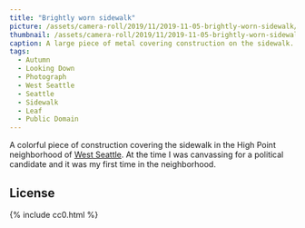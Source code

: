 ```yaml
---
title: "Brightly worn sidewalk"
picture: /assets/camera-roll/2019/11/2019-11-05-brightly-worn-sidewalk/2019-11-05-brightly-worn-sidewalk.jpg
thumbnail: /assets/camera-roll/2019/11/2019-11-05-brightly-worn-sidewalk/2019-11-05-brightly-worn-sidewalk-thumbnail.jpg
caption: A large piece of metal covering construction on the sidewalk. The metal was painted bright yellow but has been heavily worn causing an interesting mix of yellow and black splotches. A red leaf on the board provides some color contrast.
tags:
  - Autumn
  - Looking Down
  - Photograph  
  - West Seattle
  - Seattle
  - Sidewalk
  - Leaf
  - Public Domain
---
```


A colorful piece of construction covering the sidewalk in the High Point neighborhood of [West Seattle](https://en.wikipedia.org/wiki/West_Seattle). At the time I was canvassing for a political candidate and it was my first time in the neighborhood.

## License

{% include cc0.html %}
